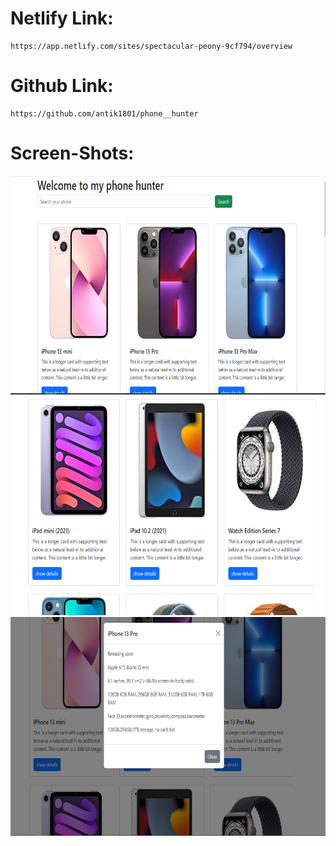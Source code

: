 # Netlify Link:
```
https://app.netlify.com/sites/spectacular-peony-9cf794/overview
```
# Github Link:
```
https://github.com/antik1801/phone__hunter
```
# Screen-Shots:
<img src="./ss/1.PNG" style="height: 350px; width: 100%">
<img src="./ss/2.PNG" style="height: 350px; width: 100%">
<img src="./ss/3.PNG" style="height: 350px; width: 100%">